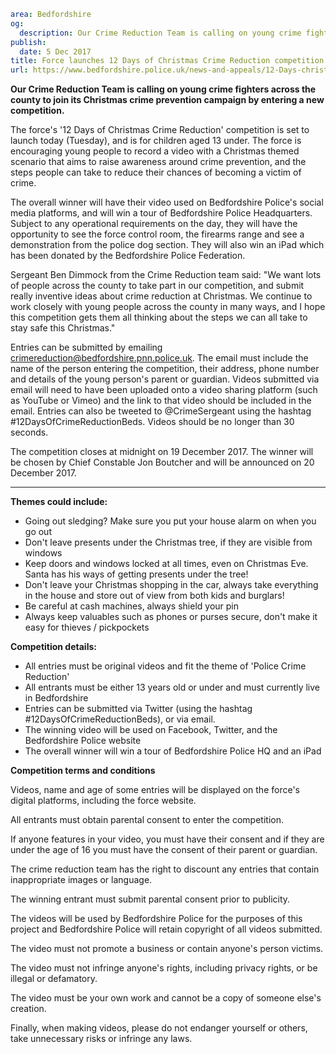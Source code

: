 ```yaml
area: Bedfordshire
og:
  description: Our Crime Reduction Team is calling on young crime fighters across the county to join its Christmas crime prevention campaign by entering a new competition.
publish:
  date: 5 Dec 2017
title: Force launches 12 Days of Christmas Crime Reduction competition
url: https://www.bedfordshire.police.uk/news-and-appeals/12-Days-christmas-crime-reduction-competition
```

**Our Crime Reduction Team is calling on young crime fighters across the county to join its Christmas crime prevention campaign by entering a new competition.**

The force's '12 Days of Christmas Crime Reduction' competition is set to launch today (Tuesday), and is for children aged 13 under. The force is encouraging young people to record a video with a Christmas themed scenario that aims to raise awareness around crime prevention, and the steps people can take to reduce their chances of becoming a victim of crime.

The overall winner will have their video used on Bedfordshire Police's social media platforms, and will win a tour of Bedfordshire Police Headquarters. Subject to any operational requirements on the day, they will have the opportunity to see the force control room, the firearms range and see a demonstration from the police dog section. They will also win an iPad which has been donated by the Bedfordshire Police Federation.

Sergeant Ben Dimmock from the Crime Reduction team said: "We want lots of people across the county to take part in our competition, and submit really inventive ideas about crime reduction at Christmas. We continue to work closely with young people across the county in many ways, and I hope this competition gets them all thinking about the steps we can all take to stay safe this Christmas."

Entries can be submitted by emailing crimereduction@bedfordshire.pnn.police.uk. The email must include the name of the person entering the competition, their address, phone number and details of the young person's parent or guardian. Videos submitted via email will need to have been uploaded onto a video sharing platform (such as YouTube or Vimeo) and the link to that video should be included in the email. Entries can also be tweeted to @CrimeSergeant using the hashtag #12DaysOfCrimeReductionBeds. Videos should be no longer than 30 seconds.

The competition closes at midnight on 19 December 2017. The winner will be chosen by Chief Constable Jon Boutcher and will be announced on 20 December 2017.

****

**Themes could include:**

 * Going out sledging? Make sure you put your house alarm on when you go out
 * Don't leave presents under the Christmas tree, if they are visible from windows
 * Keep doors and windows locked at all times, even on Christmas Eve. Santa has his ways of getting presents under the tree!
 * Don't leave your Christmas shopping in the car, always take everything in the house and store out of view from both kids and burglars!
 * Be careful at cash machines, always shield your pin
 * Always keep valuables such as phones or purses secure, don't make it easy for thieves / pickpockets

 **Competition details:**

 * All entries must be original videos and fit the theme of 'Police Crime Reduction'
 * All entrants must be either 13 years old or under and must currently live in Bedfordshire
 * Entries can be submitted via Twitter (using the hashtag #12DaysOfCrimeReductionBeds), or via email.
 * The winning video will be used on Facebook, Twitter, and the Bedfordshire Police website
 * The overall winner will win a tour of Bedfordshire Police HQ and an iPad

**Competition terms and conditions**

Videos, name and age of some entries will be displayed on the force's digital platforms, including the force website.

All entrants must obtain parental consent to enter the competition.

If anyone features in your video, you must have their consent and if they are under the age of 16 you must have the consent of their parent or guardian.

The crime reduction team has the right to discount any entries that contain inappropriate images or language.

The winning entrant must submit parental consent prior to publicity.

The videos will be used by Bedfordshire Police for the purposes of this project and Bedfordshire Police will retain copyright of all videos submitted.

The video must not promote a business or contain anyone's person victims.

The video must not infringe anyone's rights, including privacy rights, or be illegal or defamatory.

The video must be your own work and cannot be a copy of someone else's creation.

Finally, when making videos, please do not endanger yourself or others, take unnecessary risks or infringe any laws.
